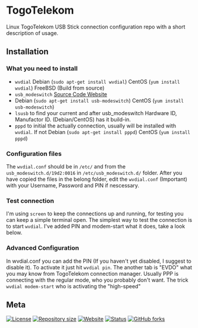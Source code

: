 # TogoTelekom

Linux TogoTelekom USB Stick connection configuration repo with a short description of usage.

## Installation

### What you need to install
*   `wvdial` Debian (`sudo apt-get install wvdial`) CentOS (`yum install wvdial`) FreeBSD (Build from source)
*   `usb_modeswitch` [Source Code Website](http://www.draisberghof.de/usb_modeswitch/#download)
  * Debian (`sudo apt-get install usb-modeswitch`) CentOS (`yum install usb-modeswitch`)
*   `lsusb` to find your current and after usb_modeswitch Hardware ID, Manufactor ID. (Debian/CentOS) has it build-in.
*   `pppd` to initial the actually connection, usually will be installed with `wvdial`. If not Debian (`sudo apt-get install pppd`) CentOS (`yum install pppd`)

### Configuration files
The `wvdial.conf` should be in `/etc/` and from the `usb_modeswitch.d/19d2:0016` in `/etc/usb_modeswitch.d/` folder. After you have copied the files in the belong folder, edit the `wvdial.conf` (Important) with your Username, Password and PIN if nescessary.

### Test connection
I'm using `screen` to keep the connections up and running, for testing you can keep a simple terminal open.
The simplest way to test the connection is to start `wvdial`. I've added PIN and modem-start what it does, take a look below.

### Advanced Configuration
In wvdial.conf you can add the PIN (If you haven't yet disabled, I suggest to disable it). To activate it just hit `wvdial pin`.
The another tab is "EVDO" what you may know from TogoTelekom connection manager. Usually PPP is connecting with the regular mode, who you probably don't want. The trick `wvdial modem-start` who is activating the "high-speed"

## Meta

[![License](https://img.shields.io/github/license/SHelfinger/TogoTelekom.svg?colorB=00aeef)](https://opensource.org/licenses/GPLv3)
[![Repository size](https://reposs.herokuapp.com/?path=shelfinger/TogoTelekom&color=00aeef)](https://github.com/SHelfinger/TogoTelekom)
[![Website](https://img.shields.io/badge/website-shelfinger.eu-00aeef.svg)](https://shelfinger.eu/)
[![Status](https://img.shields.io/badge/status-testing-blue.svg)](https://github.com/SHelfinger/TogoTelekom)
[![GitHub forks](https://img.shields.io/github/forks/badges/shields.svg?style=social&label=Fork)](https://github.com/SHelfinger/TogoTelekom/fork)
